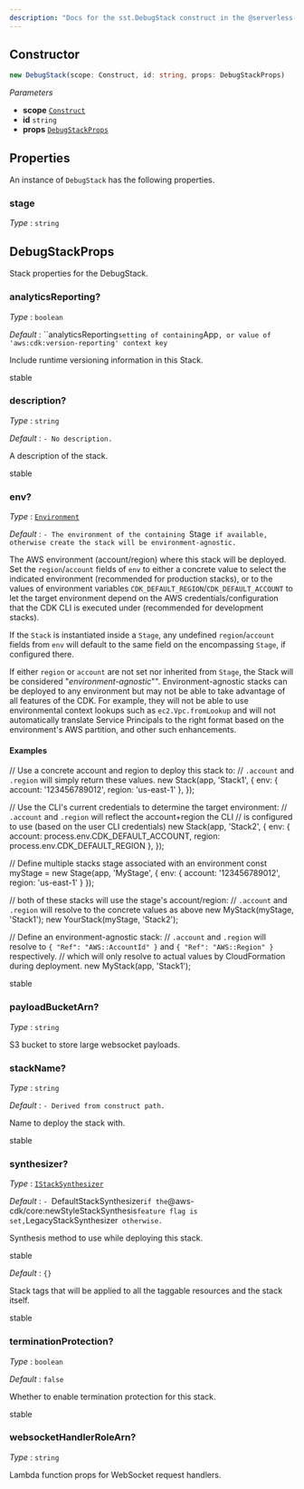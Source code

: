 ```yaml
---
description: "Docs for the sst.DebugStack construct in the @serverless-stack/resources package"
---
```

<!--
!!!!!!!!!!!!!!!!!!!!!!!!!!!!!!!!!!!!!!!!!!!!!!!!!!!!!!!!!!!!!!!
!!                                                           !!
!!  This file has been automatically generated, do not edit  !!
!!                                                           !!
!!!!!!!!!!!!!!!!!!!!!!!!!!!!!!!!!!!!!!!!!!!!!!!!!!!!!!!!!!!!!!!
-->


## Constructor
```ts
new DebugStack(scope: Construct, id: string, props: DebugStackProps)
```
_Parameters_
- __scope__ [`Construct`](https://docs.aws.amazon.com/cdk/api/v2/docs/constructs.Construct.html)
- __id__ `string`
- __props__ [`DebugStackProps`](#debugstackprops)
## Properties
An instance of `DebugStack` has the following properties.
### stage

_Type_ : `string`

## DebugStackProps
Stack properties for the DebugStack.

### analyticsReporting?

_Type_ : `boolean`

_Default_ : ``analyticsReporting` setting of containing `App`, or value of
'aws:cdk:version-reporting' context key`

Include runtime versioning information in this Stack.

stable

### description?

_Type_ : `string`

_Default_ : `- No description.`

A description of the stack.

stable

### env?

_Type_ : [`Environment`](https://docs.aws.amazon.com/cdk/api/v2/docs/aws-cdk-lib.Environment.html)

_Default_ : `- The environment of the containing `Stage` if available,
otherwise create the stack will be environment-agnostic.`

The AWS environment (account/region) where this stack will be deployed.
Set the `region`/`account` fields of `env` to either a concrete value to
select the indicated environment (recommended for production stacks), or to
the values of environment variables
`CDK_DEFAULT_REGION`/`CDK_DEFAULT_ACCOUNT` to let the target environment
depend on the AWS credentials/configuration that the CDK CLI is executed
under (recommended for development stacks).

If the `Stack` is instantiated inside a `Stage`, any undefined
`region`/`account` fields from `env` will default to the same field on the
encompassing `Stage`, if configured there.

If either `region` or `account` are not set nor inherited from `Stage`, the
Stack will be considered "*environment-agnostic*"". Environment-agnostic
stacks can be deployed to any environment but may not be able to take
advantage of all features of the CDK. For example, they will not be able to
use environmental context lookups such as `ec2.Vpc.fromLookup` and will not
automatically translate Service Principals to the right format based on the
environment's AWS partition, and other such enhancements.

#### Examples


// Use a concrete account and region to deploy this stack to:
// `.account` and `.region` will simply return these values.
new Stack(app, 'Stack1', {
  env: {
    account: '123456789012',
    region: 'us-east-1'
  },
});

// Use the CLI's current credentials to determine the target environment:
// `.account` and `.region` will reflect the account+region the CLI
// is configured to use (based on the user CLI credentials)
new Stack(app, 'Stack2', {
  env: {
    account: process.env.CDK_DEFAULT_ACCOUNT,
    region: process.env.CDK_DEFAULT_REGION
  },
});

// Define multiple stacks stage associated with an environment
const myStage = new Stage(app, 'MyStage', {
  env: {
    account: '123456789012',
    region: 'us-east-1'
  }
});

// both of these stacks will use the stage's account/region:
// `.account` and `.region` will resolve to the concrete values as above
new MyStack(myStage, 'Stack1');
new YourStack(myStage, 'Stack2');

// Define an environment-agnostic stack:
// `.account` and `.region` will resolve to `{ "Ref": "AWS::AccountId" }` and `{ "Ref": "AWS::Region" }` respectively.
// which will only resolve to actual values by CloudFormation during deployment.
new MyStack(app, 'Stack1');

stable
### payloadBucketArn?

_Type_ : `string`

S3 bucket to store large websocket payloads.

### stackName?

_Type_ : `string`

_Default_ : `- Derived from construct path.`

Name to deploy the stack with.

stable

### synthesizer?

_Type_ : [`IStackSynthesizer`](https://docs.aws.amazon.com/cdk/api/v2/docs/aws-cdk-lib.IStackSynthesizer.html)

_Default_ : `- `DefaultStackSynthesizer` if the `@aws-cdk/core:newStyleStackSynthesis` feature flag
is set, `LegacyStackSynthesizer` otherwise.`

Synthesis method to use while deploying this stack.

stable




_Default_ : `{}`

Stack tags that will be applied to all the taggable resources and the stack itself.

stable

### terminationProtection?

_Type_ : `boolean`

_Default_ : `false`

Whether to enable termination protection for this stack.

stable

### websocketHandlerRoleArn?

_Type_ : `string`

Lambda function props for WebSocket request handlers.
